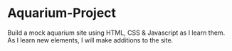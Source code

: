# Aquarium-Project
Build a mock aquarium site using HTML, CSS & Javascript as I learn them.
As I learn new elements, I will make additions to the site.
